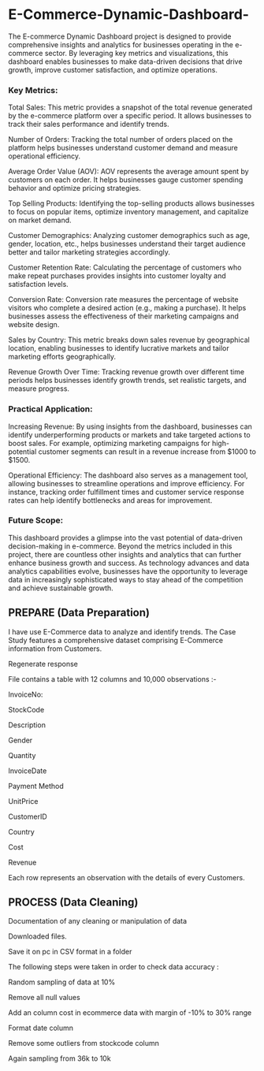 # E-Commerce-Dynamic-Dashboard-
The E-commerce Dynamic Dashboard project is designed to provide comprehensive insights and analytics for businesses operating in the e-commerce sector. By leveraging key metrics and visualizations, this dashboard enables businesses to make data-driven decisions that drive growth, improve customer satisfaction, and optimize operations.


### Key Metrics:

Total Sales: This metric provides a snapshot of the total revenue generated by the e-commerce platform over a specific period. It allows businesses to track their sales performance and identify trends.

Number of Orders: Tracking the total number of orders placed on the platform helps businesses understand customer demand and measure operational efficiency.

Average Order Value (AOV): AOV represents the average amount spent by customers on each order. It helps businesses gauge customer spending behavior and optimize pricing strategies.

Top Selling Products: Identifying the top-selling products allows businesses to focus on popular items, optimize inventory management, and capitalize on market demand.

Customer Demographics: Analyzing customer demographics such as age, gender, location, etc., helps businesses understand their target audience better and tailor marketing strategies accordingly.

Customer Retention Rate: Calculating the percentage of customers who make repeat purchases provides insights into customer loyalty and satisfaction levels.

Conversion Rate: Conversion rate measures the percentage of website visitors who complete a desired action (e.g., making a purchase). It helps businesses assess the effectiveness of their marketing campaigns and website design.

Sales by Country: This metric breaks down sales revenue by geographical location, enabling businesses to identify lucrative markets and tailor marketing efforts geographically.

Revenue Growth Over Time: Tracking revenue growth over different time periods helps businesses identify growth trends, set realistic targets, and measure progress.


### Practical Application:

Increasing Revenue: By using insights from the dashboard, businesses can identify underperforming products or markets and take targeted actions to boost sales. For example, optimizing marketing campaigns for high-potential customer segments can result in a revenue increase from $1000 to $1500.

Operational Efficiency: The dashboard also serves as a management tool, allowing businesses to streamline operations and improve efficiency. For instance, tracking order fulfillment times and customer service response rates can help identify bottlenecks and areas for improvement.


### Future Scope:

This dashboard provides a glimpse into the vast potential of data-driven decision-making in e-commerce. Beyond the metrics included in this project, there are countless other insights and analytics that can further enhance business growth and success. As technology advances and data analytics capabilities evolve, businesses have the opportunity to leverage data in increasingly sophisticated ways to stay ahead of the competition and achieve sustainable growth.


## PREPARE (Data Preparation)

I have use E-Commerce data to analyze and identify trends. The Case Study features a comprehensive dataset comprising E-Commerce information from Customers.

Regenerate response

File contains a table with 12 columns and 10,000 observations :-

InvoiceNo:

StockCode 

Description 

Gender

Quantity 

InvoiceDate 

Payment Method

UnitPrice 

CustomerID 

Country 

Cost 

Revenue 

Each row represents an observation with the details of every Customers.


## PROCESS (Data Cleaning)
Documentation of any cleaning or manipulation of data 

Downloaded files.

Save it on pc in CSV format in a folder

The following steps were taken in order to check data accuracy :

Random sampling of data at 10%


Remove all null values


Add an column cost in ecommerce data with margin of -10% to 30% range


Format date column 


Remove some outliers from stockcode column


Again sampling from 36k to 10k

